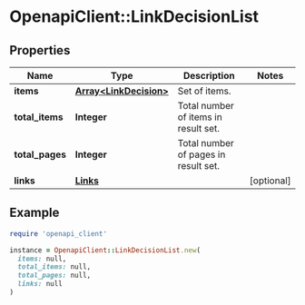 # OpenapiClient::LinkDecisionList

## Properties

| Name | Type | Description | Notes |
| ---- | ---- | ----------- | ----- |
| **items** | [**Array&lt;LinkDecision&gt;**](LinkDecision.md) | Set of items. |  |
| **total_items** | **Integer** | Total number of items in result set. |  |
| **total_pages** | **Integer** | Total number of pages in result set. |  |
| **links** | [**Links**](Links.md) |  | [optional] |

## Example

```ruby
require 'openapi_client'

instance = OpenapiClient::LinkDecisionList.new(
  items: null,
  total_items: null,
  total_pages: null,
  links: null
)
```

